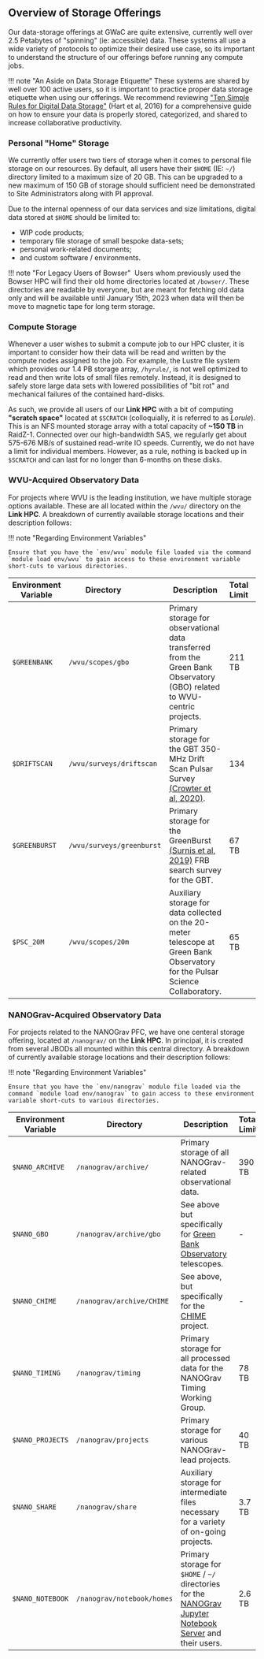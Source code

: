 ## Overview of Storage Offerings

Our data-storage offerings at GWaC are quite extensive, currently well over 2.5 Petabytes of "spinning" (ie: accessible) data. These systems all use a wide variety of protocols to optimize their desired use case, so its important to understand the structure of our offerings before running any compute jobs.

!!! note "An Aside on Data Storage Etiquette"
    These systems are shared by well over 100 active users, so it is important to practice proper data storage etiquette when using our offerings. We recommend reviewing ["Ten Simple Rules for Digital Data Storage"](https://doi.org/10.1371/journal.pcbi.1005097) (Hart et al, 2016) for a comprehensive guide on how to ensure your data is properly stored, categorized, and shared to increase collaborative productivity.

### Personal "Home" Storage

We currently offer users two tiers of storage when it comes to personal file storage on our resources. By default, all users have their `$HOME` (IE: `~/`) directory limited to a maximum size of 20 GB. This can be upgraded to a new maximum of 150 GB of storage should sufficient need be demonstrated to Site Administrators along with PI approval.

Due to the internal openness of our data services and size limitations, digital data stored at `$HOME` should be limited to:

- WIP code products;
- temporary file storage of small bespoke data-sets;
- personal work-related documents;
- and custom software / environments.

!!! note "For Legacy Users of Bowser"
​    Users whom previously used the Bowser HPC will find their old home directories located at `/bowser/`. These directories are readable by everyone, but are meant for fetching old data only and will be available until January 15th, 2023 when data will then be move to magnetic tape for long term storage.

### Compute Storage

Whenever a user wishes to submit a compute job to our HPC cluster, it is important to consider how their data will be read and written by the compute nodes assigned to the job. For example, the Lustre file system which provides our 1.4 PB storage array, `/hyrule/`, is not well optimized to read and then write lots of small files remotely. Instead, it is designed to safely store large data sets with lowered possibilities of "bit rot" and mechanical failures of the contained hard-disks.

As such, we provide all users of our **Link HPC** with a bit of computing **"scratch space"** located at `$SCRATCH` (colloquially, it is referred to as *Lorule*). This is an NFS mounted storage array with a total capacity of **~150 TB** in RaidZ-1. Connected over our high-bandwidth SAS, we regularly get about 575-676 MB/s of sustained read-write IO speeds. Currently, we do not have a limit for individual members. However, as a rule, nothing is backed up in `$SCRATCH` and can last for no longer than 6-months on these disks.

### WVU-Acquired Observatory Data

For projects where WVU is the leading institution, we have multiple storage options available. These are all located within the `/wvu/` directory on the **Link HPC**. A breakdown of currently available storage locations and their description follows:

!!! note "Regarding Environment Variables"

    Ensure that you have the `env/wvu` module file loaded via the command `module load env/wvu` to gain access to these environment variable short-cuts to various directories.

| Environment Variable | Directory&nbsp;&nbsp;&nbsp;&nbsp;&nbsp;&nbsp;&nbsp;&nbsp;&nbsp;&nbsp;&nbsp;                 | Description                                                  | Total Limit | Currently Available |
| -------------------- | ------------------------- | ------------------------------------------------------------ | ----------- | ------------------- |
| `$GREENBANK`         | `/wvu/scopes/gbo`         | Primary storage for observational data transferred from the Green Bank Observatory (GBO) related to WVU-centric projects. | 211 TB      | 31 TB               |
| `$DRIFTSCAN`         | `/wvu/surveys/driftscan`  | Primary storage for the GBT 350-MHz Drift Scan Pulsar Survey [(Crowter et al, 2020)](https://doi.org/10.1093/mnras/staa933). | 134         | 12 TB               |
| `$GREENBURST`        | `/wvu/surveys/greenburst` | Primary storage for the GreenBurst [(Surnis et al, 2019)](https://doi.org/10.1017/pasa.2019.26) FRB search survey for the GBT. | 67 TB       | 2.2 TB              |
| `$PSC_20M`           | `/wvu/scopes/20m`         | Auxiliary storage for data collected on the 20-meter telescope at Green Bank Observatory for the Pulsar Science Collaboratory. | 65 TB       | 1.6 TB              |



### NANOGrav-Acquired Observatory Data

For projects related to the NANOGrav PFC, we have one centeral storage offering, located at `/nanograv/` on the **Link HPC**. In principal, it is created from several JBODs all mounted within this central directory. A breakdown of currently available storage locations  and their description follows:

!!! note "Regarding Environment Variables"

    Ensure that you have the `env/nanograv` module file loaded via the command `module load env/nanograv` to gain access to these environment variable short-cuts to various directories.

| Environment Variable | Directory                  | Description                                                  | Total Limit | Currently Available |
| -------------------- | -------------------------- | ------------------------------------------------------------ | ----------- | ------------------- |
| `$NANO_ARCHIVE`      | `/nanograv/archive/`       | Primary storage of all NANOGrav-related observational data.  | 390 TB      | 276 TB              |
| `$NANO_GBO`          | `/nanograv/archive/gbo`    | See above but specifically for [Green Bank Observatory](https://greenbankobservatory.org/) telescopes. | -           | -                   |
| `$NANO_CHIME`        | `/nanograv/archive/CHIME`  | See above, but specifically for the [CHIME](https://chime-experiment.ca/en) project. | -           | -                   |
| `$NANO_TIMING`       | `/nanograv/timing`         | Primary storage for all processed data for the NANOGrav Timing Working Group. | 78 TB       | 929 GB              |
| `$NANO_PROJECTS`     | `/nanograv/projects`       | Primary storage for various NANOGrav-lead projects.          | 40 TB       | -                   |
| `$NANO_SHARE`        | `/nanograv/share`          | Auxiliary storage for intermediate files necessary for a variety of on-going projects. | 3.7 TB      | -                   |
| `$NANO_NOTEBOOK`     | `/nanograv/notebook/homes` | Primary storage for `$HOME` / `~/` directories for the [NANOGrav Jupyter Notebook Server](notebook.nanograv.org) and their users. | 2.6 TB      | -                   |
